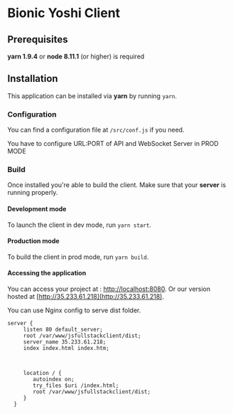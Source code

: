 # Bionic Yoshi Client

## Prerequisites
**yarn 1.9.4** or **node 8.11.1** (or higher) is required

## Installation
This application can be installed via **yarn** by running `yarn`.

### Configuration
You can find a configuration file at `/src/conf.js` if you need. 

You have to configure URL:PORT of API and WebSocket Server in PROD MODE

### Build
Once installed you're able to build the client. Make sure that your **server** is running properly.

#### Development mode
To launch the client in dev mode, run `yarn start`. 

#### Production mode
To build the client in prod mode, run `yarn build`.

#### Accessing the application
You can access your project at : [http://localhost:8080](http://localhost:8080).
Or our version hosted at [http://35.233.61.218](http://35.233.61.218).

You can use Nginx config to serve dist folder.

````
server {
     listen 80 default_server;
     root /var/www/jsfullstackclient/dist;
     server_name 35.233.61.218;
     index index.html index.htm;
  
  
  
     location / {
        autoindex on;
        try_files $uri /index.html;
        root /var/www/jsfullstackclient/dist;
     }
  }
````

